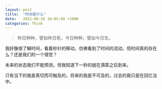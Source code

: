 ```yaml
---
layout: post
title:  "时间是什么"
date:   2021-06-26 10:05:00 +1000
categories: Think
---
```

> 昨日种种，譬如昨日死，今日种种，譬如今日生。

我好像很了解时间，看着秒针的移动，仿佛看到了时间的流动。但时间真的存在么？还是我们的一个错觉？

未来的状态我们不能预测，但我知道下一秒的就在滴答之后到来。

只有当下的我是真切而可触及的，将来的我是不可及的，过去的我只是在回忆当中。


